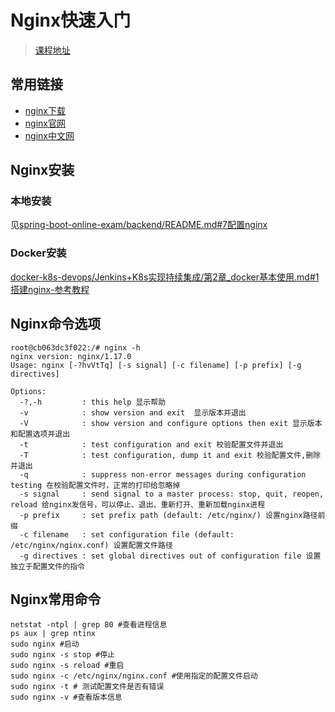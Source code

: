 # Nginx快速入门

> [课程地址](https://edu.51cto.com/course/14606.html)

## 常用链接

+ [nginx下载](https://github.com/nginx/nginx/releases) 
+ [nginx官网](http://nginx.org)
+ [nginx中文网](http://www.nginx.cn/doc/)

## Nginx安装

### 本地安装

见[spring-boot-online-exam/backend/README.md#7配置nginx](https://github.com/19920625lsg/spring-boot-online-exam/blob/master/backend/README.md#7配置nginx)

### Docker安装

[docker-k8s-devops/Jenkins+K8s实现持续集成/第2章_docker基本使用.md#1搭建nginx-参考教程](https://github.com/19920625lsg/docker-k8s-devops/blob/master/Jenkins%2BK8s实现持续集成/第2章_docker基本使用.md#1搭建nginx-参考教程)

## Nginx命令选项

```shell
root@cb063dc3f022:/# nginx -h
nginx version: nginx/1.17.0
Usage: nginx [-?hvVtTq] [-s signal] [-c filename] [-p prefix] [-g directives]

Options:
  -?,-h         : this help 显示帮助
  -v            : show version and exit  显示版本并退出
  -V            : show version and configure options then exit 显示版本和配置选项并退出
  -t            : test configuration and exit 校验配置文件并退出
  -T            : test configuration, dump it and exit 校验配置文件,删除并退出
  -q            : suppress non-error messages during configuration testing 在校验配置文件时，正常的打印给忽略掉
  -s signal     : send signal to a master process: stop, quit, reopen, reload 给nginx发信号，可以停止、退出、重新打开、重新加载nginx进程
  -p prefix     : set prefix path (default: /etc/nginx/) 设置nginx路径前缀
  -c filename   : set configuration file (default: /etc/nginx/nginx.conf) 设置配置文件路径
  -g directives : set global directives out of configuration file 设置独立于配置文件的指令
```

## Nginx常用命令

```shell
netstat -ntpl | grep 80 #查看进程信息
ps aux | grep ntinx
sudo nginx #启动
sudo nginx -s stop #停止
sudo nginx -s reload #重启
sudo nginx -c /etc/nginx/nginx.conf #使用指定的配置文件启动
sudo nginx -t # 测试配置文件是否有错误
sudo nginx -v #查看版本信息
```

